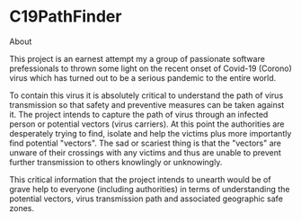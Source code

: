 # C19PathFinder

About

This project is an earnest attempt my a group of passionate software prefessionals to thrown some light on the recent onset of Covid-19 (Corono) virus which has turned out to be a serious pandemic to the entire world.

To contain this virus it is absolutely critical to understand the path of virus transmission so that safety and preventive measures can be taken against it. The project intends to capture the path of virus through an infected person or potential vectors (virus carriers). At this point the authorities are desperately trying to find, isolate and help the victims plus more importantly find potential "vectors". The sad or scariest thing is that the "vectors" are unware of their crossings with any victims and thus are unable to prevent further transmission to others knowlingly or unknowingly. 

This critical information that the project intends to unearth would be of grave help to everyone (including authorities) in terms of understanding the potential vectors, virus transmission path and associated geographic safe zones.
